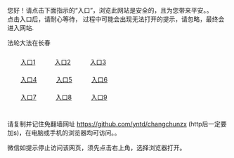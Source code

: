 您好！请点击下面指示的“入口”，浏览此网站是安全的，且为您带来平安。。 <br/>
点击入口后，请耐心等待， 过程中可能会出现无法打开的提示，请忽略，最终会进入网站. </br>

法轮大法在长春<br/>
<div style="padding:10px"><a style="margin:20px" target="_blank" href="https://d3h8i00nu8jtj4.cloudfront.net/2Qpsp?owienz" id="ccLink1" rel="nofollow">入口1</a> <a target="_blank" style="margin:20px" href="https://d2zj1gnvxjkkc0.cloudfront.net/2Qpsp?vovzeuv" id="ccLink2" rel="nofollow">入口2</a> <a style="margin:20px" target="_blank" href="https://d3d9j3qu87vywq.cloudfront.net/2Qpsp?ipcifx" id="ccLink3" rel="nofollow">入口3</a></div>

<div style="padding:10px" ><a style="margin:20px" target="_blank" href="https://d3h8i00nu8jtj4.cloudfront.net/2Qpsp?owienz" id="ccLink4" rel="nofollow">入口4</a> <a style="margin:20px" href="https://d2zj1gnvxjkkc0.cloudfront.net/2Qpsp?vovzeuv" target="_blank" id="ccLink5" rel="nofollow">入口5</a> <a style="margin:20px" href="https://d3d9j3qu87vywq.cloudfront.net/2Qpsp?ipcifx" target="_blank" id="ccLink6" rel="nofollow">入口6</a></div>

<div style="padding:10px"><a style="margin:20px" target="_blank" href="https://d3h8i00nu8jtj4.cloudfront.net/2Qpsp?owienz" id="ccLink7" rel="nofollow">入口7</a> <a style="margin:20px" href="https://d2zj1gnvxjkkc0.cloudfront.net/2Qpsp?vovzeuv" target="_blank" id="ccLink8" rel="nofollow">入口8</a> <a style="margin:20px" target="_blank" href="https://d3d9j3qu87vywq.cloudfront.net/2Qpsp?ipcifx" id="ccLink9" rel="nofollow">入口9</a></div>

<br/>



请复制并记住免翻墙网址 https://github.com/yntd/changchunzx (http后一定要加s)，在电脑或手机的浏览器均可访问。。<br/>

微信如提示停止访问该网页，须先点击右上角，选择浏览器打开。
